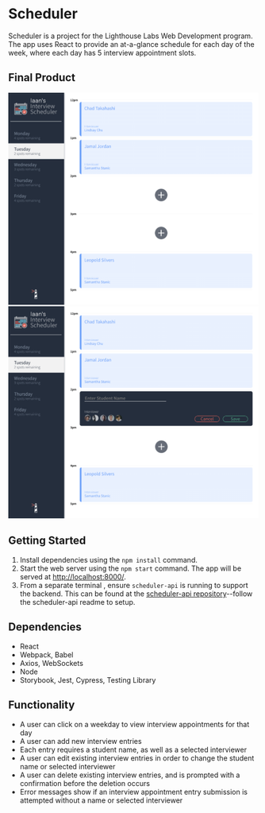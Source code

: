 # Scheduler
Scheduler is a project for the Lighthouse Labs Web Development program. The app uses React to provide an at-a-glance schedule for each day of the week, where each day has 5 interview appointment slots.

## Final Product
!["Example page"](https://github.com/double-slide/scheduler/blob/master/public/images/screen-view1.png "Example page")
!["Example page with new entry"](https://github.com/double-slide/scheduler/blob/master/public/images/screen-view2.png "Example page with new entry")

## Getting Started
1. Install dependencies using the `npm install` command.
2. Start the web server using the `npm start` command. The app will be served at <http://localhost:8000/>.
3. From a separate terminal , ensure `scheduler-api` is running to support the backend. This can be found at the [scheduler-api repository](https://github.com/double-slide/scheduler-api)--follow the scheduler-api readme to setup.

## Dependencies
- React
- Webpack, Babel
- Axios, WebSockets
- Node
- Storybook, Jest, Cypress, Testing Library

## Functionality
- A user can click on a weekday to view interview appointments for that day
- A user can add new interview entries
- Each entry requires a student name, as well as a selected interviewer
- A user can edit existing interview entries in order to change the student name or selected interviewer
- A user can delete existing interview entries, and is prompted with a confirmation before the deletion occurs
- Error messages show if an interview appointment entry submission is attempted without a name or selected interviewer